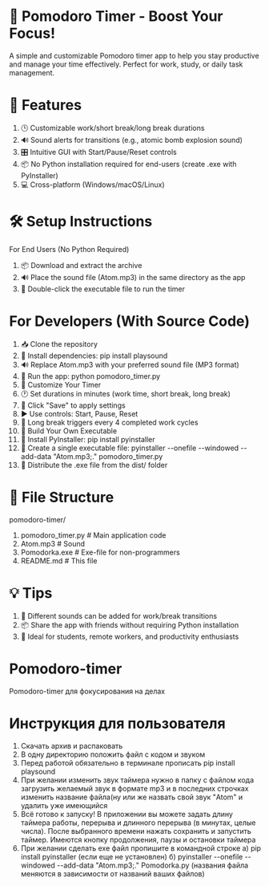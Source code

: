 # 🧠 Pomodoro Timer - Boost Your Focus!
A simple and customizable Pomodoro timer app to help you stay productive and manage your time effectively. Perfect for work, study, or daily task management.

# 🌟 Features
1) 🕒 Customizable work/short break/long break durations 
2) 🔊 Sound alerts for transitions (e.g., atomic bomb explosion sound)
3) 🎛️ Intuitive GUI with Start/Pause/Reset controls
4) 📦 No Python installation required for end-users (create .exe with PyInstaller)
5) 💻 Cross-platform (Windows/macOS/Linux)
# 🛠️ Setup Instructions
For End Users (No Python Required)
1) 📦 Download and extract the archive
2) 🔊 Place the sound file (Atom.mp3) in the same directory as the app
3) 🚀 Double-click the executable file to run the timer
# For Developers (With Source Code)
1) 📥 Clone the repository
2) 🧬 Install dependencies: pip install playsound
3) 🔊 Replace Atom.mp3 with your preferred sound file (MP3 format)
4) 🏃 Run the app: python pomodoro_timer.py
5) 🎨 Customize Your Timer
6) 🕐 Set durations in minutes (work time, short break, long break)
7) 💾 Click "Save" to apply settings
8) ▶️ Use controls: Start, Pause, Reset
9) 🔁 Long break triggers every 4 completed work cycles
10) 🧱 Build Your Own Executable
11) 🔧 Install PyInstaller: pip install pyinstaller
12) 🔨 Create a single executable file: pyinstaller --onefile --windowed --add-data "Atom.mp3;." pomodoro_timer.py
13) 📁 Distribute the .exe file from the dist/ folder
# 📁 File Structure
pomodoro-timer/
1) pomodoro_timer.py      # Main application code
2) Atom.mp3               # Sound
3) Pomodorka.exe          # Exe-file for non-programmers
4) README.md              # This file
# 💡 Tips
1) 🔁 Different sounds can be added for work/break transitions
2) 📦 Share the app with friends without requiring Python installation
3) 🎯 Ideal for students, remote workers, and productivity enthusiasts


# Pomodoro-timer
Pomodoro-timer для фокусирования на делах
# Инструкция для пользователя
1) Скачать архив и распаковать
2) В одну директорию положить файл с кодом и звуком
3) Перед работой обязательно в терминале прописать pip install playsound
4) При желании изменить звук таймера нужно в папку с файлом кода загрузить желаемый звук в формате mp3 и в последних строчках изменить название файла(ну или же назвать
   свой звук "Atom" и удалить уже имеющийся
5) Всё готово к запуску! В приложении вы можете задать длину таймера  работы, перерыва и длинного перерыва (в минутах, целые числа). После выбранного времени нажать сохранить и запустить таймер. Имеются кнопку продолжения, паузы и остановки таймера 
6) При желании сделать exe файл пропишите в командной строке
   а) pip install pyinstaller (если еще не установлен)
   б) pyinstaller --onefile --windowed --add-data "Atom.mp3;." Pomodorka.py (названия файла меняются в зависимости от названий ваших файлов)

